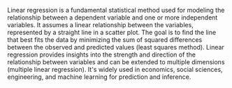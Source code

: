Linear regression is a fundamental statistical method used for modeling the relationship between a dependent variable and one or more independent variables. It assumes a linear relationship between the variables, represented by a straight line in a scatter plot. The goal is to find the line that best fits the data by minimizing the sum of squared differences between the observed and predicted values (least squares method). Linear regression provides insights into the strength and direction of the relationship between variables and can be extended to multiple dimensions (multiple linear regression). It's widely used in economics, social sciences, engineering, and machine learning for prediction and inference.
